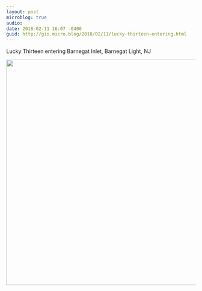 ```yaml
---
layout: post
microblog: true
audio: 
date: 2018-02-11 16:07 -0400
guid: http://gio.micro.blog/2018/02/11/lucky-thirteen-entering.html
---
```

Lucky Thirteen entering Barnegat Inlet, Barnegat Light, NJ

<img src="http://microblog.stevegio.net/uploads/2018/2b7803d847.jpg" width="600" height="600" />
